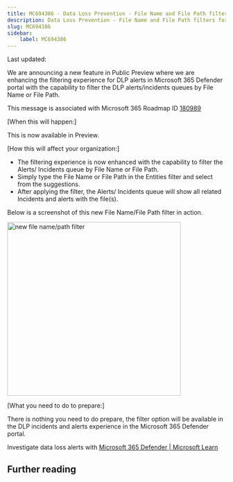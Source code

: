```yaml
---
title: MC694386 - Data Loss Prevention - File Name and File Path filters for DLP alerts in Microsoft 365 Defender portal
description: Data Loss Prevention - File Name and File Path filters for DLP alerts in Microsoft 365 Defender portal
slug: MC694386
sidebar:
    label: MC694386
---
```



Last updated: 

<p>We are announcing a new feature in Public Preview where we are enhancing the filtering experience for DLP alerts in Microsoft 365 Defender portal with the capability to filter the DLP alerts/incidents queues by File Name or File Path.</p>
<p>This message is associated with Microsoft 365 Roadmap ID <a href="https://www.microsoft.com/microsoft-365/roadmap?filters=&amp;searchterms=180989" target="_blank">180989</a></p>
<p>[When this will happen:]</p>

<p>This is now available in Preview.</p>

<p>[How this will affect your organization:]</p>

<ul><li>The filtering experience is now enhanced with the capability to filter the Alerts/ Incidents queue by File Name or File Path. 
</li><li>Simply type the File Name or File Path in the Entities filter and select from the suggestions. 
</li><li>After applying the filter, the Alerts/ Incidents queue will show all related Incidents and alerts with the file(s). 
</li></ul><p>Below is a screenshot of this new File Name/File Path filter in action. 
</p><p><img src="https://img-prod-cms-rt-microsoft-com.akamaized.net/cms/api/am/imageFileData/RW1eXGo?ver=1c96" style="width: 400px;" alt="new file name/path filter"><br></p>
<p>[What you need to do to prepare:]</p>
<p>There is nothing you need to do prepare, the filter option will be available in the DLP incidents and alerts experience in the Microsoft 365 Defender portal.</p>

<p>Investigate data loss alerts with <a href="https://learn.microsoft.com/microsoft-365/security/defender/dlp-investigate-alerts-defender?view=o365-worldwide#investigate-dlp-alerts-in-the-microsoft-365-defender-portal" target="_blank">Microsoft 365 Defender | Microsoft Learn</a></p>

## Further reading
